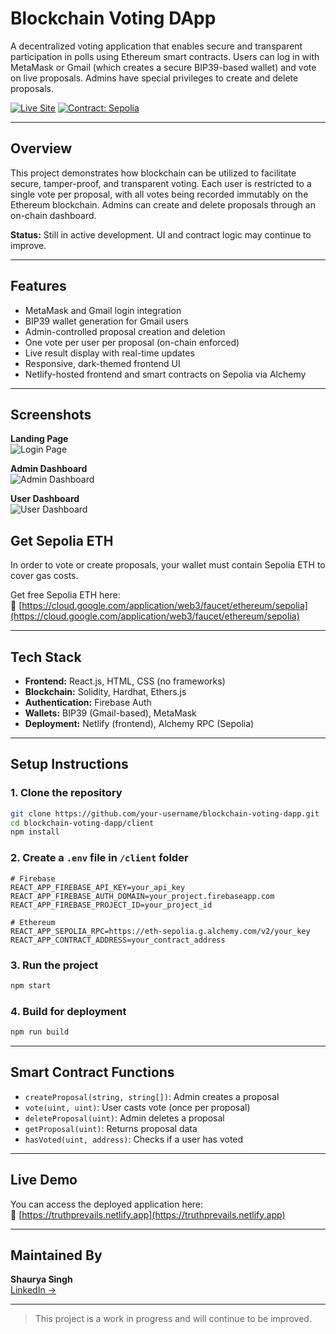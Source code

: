 # Blockchain Voting DApp

A decentralized voting application that enables secure and transparent participation in polls using Ethereum smart contracts. Users can log in with MetaMask or Gmail (which creates a secure BIP39-based wallet) and vote on live proposals. Admins have special privileges to create and delete proposals.

[![Live Site](https://img.shields.io/badge/Live-Netlify-brightgreen?style=flat-square&logo=netlify)](https://truthprevails.netlify.app)
[![Contract: Sepolia](https://img.shields.io/badge/Contract-Sepolia-blueviolet?style=flat-square&logo=ethereum)](https://sepolia.etherscan.io/address/0x4B4BB678E24e141362166575548ccC2dc954C8cf)

---

## Overview

This project demonstrates how blockchain can be utilized to facilitate secure, tamper-proof, and transparent voting. Each user is restricted to a single vote per proposal, with all votes being recorded immutably on the Ethereum blockchain. Admins can create and delete proposals through an on-chain dashboard.

**Status:** Still in active development. UI and contract logic may continue to improve.

---

## Features

- MetaMask and Gmail login integration
- BIP39 wallet generation for Gmail users
- Admin-controlled proposal creation and deletion
- One vote per user per proposal (on-chain enforced)
- Live result display with real-time updates
- Responsive, dark-themed frontend UI
- Netlify-hosted frontend and smart contracts on Sepolia via Alchemy

---

## Screenshots

**Landing Page**  
![Login Page](https://i.ibb.co/zV8RBSf2/login-page.png)

**Admin Dashboard**  
![Admin Dashboard](https://i.ibb.co/DD2sBBgb/admin-page.png)

**User Dashboard**  
![User Dashboard](https://i.ibb.co/ymB4ZNDb/dashbaord.png)


## Get Sepolia ETH

In order to vote or create proposals, your wallet must contain Sepolia ETH to cover gas costs.

Get free Sepolia ETH here:  
🔗 [https://cloud.google.com/application/web3/faucet/ethereum/sepolia](https://cloud.google.com/application/web3/faucet/ethereum/sepolia)

---

## Tech Stack

- **Frontend:** React.js, HTML, CSS (no frameworks)
- **Blockchain:** Solidity, Hardhat, Ethers.js
- **Authentication:** Firebase Auth
- **Wallets:** BIP39 (Gmail-based), MetaMask
- **Deployment:** Netlify (frontend), Alchemy RPC (Sepolia)

---

## Setup Instructions

### 1. Clone the repository
```bash
git clone https://github.com/your-username/blockchain-voting-dapp.git
cd blockchain-voting-dapp/client
npm install
```

### 2. Create a `.env` file in `/client` folder
```env
# Firebase
REACT_APP_FIREBASE_API_KEY=your_api_key
REACT_APP_FIREBASE_AUTH_DOMAIN=your_project.firebaseapp.com
REACT_APP_FIREBASE_PROJECT_ID=your_project_id

# Ethereum
REACT_APP_SEPOLIA_RPC=https://eth-sepolia.g.alchemy.com/v2/your_key
REACT_APP_CONTRACT_ADDRESS=your_contract_address
```

### 3. Run the project
```bash
npm start
```

### 4. Build for deployment
```bash
npm run build
```

---

## Smart Contract Functions

- `createProposal(string, string[])`: Admin creates a proposal
- `vote(uint, uint)`: User casts vote (once per proposal)
- `deleteProposal(uint)`: Admin deletes a proposal
- `getProposal(uint)`: Returns proposal data
- `hasVoted(uint, address)`: Checks if a user has voted

---

## Live Demo

You can access the deployed application here:  
🔗 [https://truthprevails.netlify.app](https://truthprevails.netlify.app)

---

## Maintained By

**Shaurya Singh**  
[LinkedIn →](https://www.linkedin.com/in/shauryasingh28/)

---

> This project is a work in progress and will continue to be improved.
